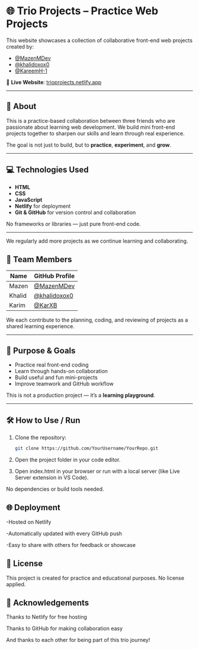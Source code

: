 # 🌐 Trio Projects – Practice Web Projects

This website showcases a collection of collaborative front-end web projects created by:

- [@MazenMDev](https://github.com/MazenMDev)
- [@khalidoxox0](https://github.com/khalidoxox0)
- [@KareemH-1](https://github.com/KareemH-1)

🔗 **Live Website**: [trioprojects.netlify.app](https://trioprojects.netlify.app/)

---

## 🧠 About

This is a practice-based collaboration between three friends who are passionate about learning web development. We build mini front-end projects together to sharpen our skills and learn through real experience.

The goal is not just to build, but to **practice**, **experiment**, and **grow**.

---

## 💻 Technologies Used

- **HTML**
- **CSS**
- **JavaScript**
- **Netlify** for deployment
- **Git & GitHub** for version control and collaboration

No frameworks or libraries — just pure front-end code.

---

We regularly add more projects as we continue learning and collaborating.

## 👥 Team Members

| Name   | GitHub Profile |
|--------|----------------|
| Mazen  | [@MazenMDev](https://github.com/MazenMDev) |
| Khalid | [@khalidoxox0](https://github.com/khalidoxox0) |
| Karim  | [@KarXB](https://github.com/KarXB) |

We each contribute to the planning, coding, and reviewing of projects as a shared learning experience.

---

## 🚀 Purpose & Goals

- Practice real front-end coding
- Learn through hands-on collaboration
- Build useful and fun mini-projects
- Improve teamwork and GitHub workflow

This is not a production project — it’s a **learning playground**.

---

## 🛠 How to Use / Run

1. Clone the repository:
   ```bash
   git clone https://github.com/YourUsername/YourRepo.git

2. Open the project folder in your code editor.

3. Open index.html in your browser or run with a local server (like Live Server extension in VS Code).

No dependencies or build tools needed.

## 🌐 Deployment
-Hosted on Netlify

-Automatically updated with every GitHub push

-Easy to share with others for feedback or showcase

## 📜 License
This project is created for practice and educational purposes. No license applied.

## 🙌 Acknowledgements
Thanks to Netlify for free hosting

Thanks to GitHub for making collaboration easy

And thanks to each other for being part of this trio journey!




